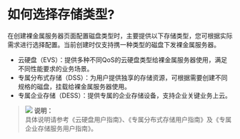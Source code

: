 # 如何选择存储类型?<a name="bms_faq_0038"></a>

在创建裸金属服务器页面配置磁盘类型时，主要提供以下存储类型，您可根据实际需求进行选择配置。当前创建时仅支持携一种类型的磁盘下发裸金属服务器。

-   云硬盘（EVS）：提供多种不同QoS的云硬盘类型给裸金属服务器使用，满足不同性能要求的业务场景。
-   专属分布式存储（DSS）：为用户提供独享的存储资源，可根据需要创建不同规格的磁盘，挂载给裸金属服务器使用。
-   专属企业存储（DESS）：提供专属的企业存储设备，支持企业关键业务上云。

>![](public_sys-resources/icon-note.gif) **说明：**   
>具体说明请参考《云硬盘用户指南》、《专属分布式存储用户指南》及《专属企业存储服务用户指南》。  

